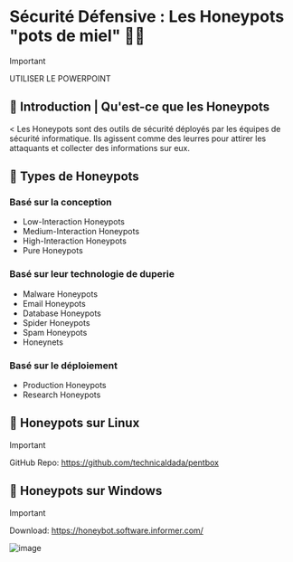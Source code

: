 # Sécurité Défensive : Les Honeypots "pots de miel" 🍯🐝

> [!IMPORTANT]
> UTILISER LE POWERPOINT

## 📍 Introduction | Qu'est-ce que les Honeypots
< Les Honeypots sont des outils de sécurité déployés par les équipes de sécurité informatique. 
Ils agissent comme des leurres pour attirer les attaquants et collecter des informations sur eux.

## 📍 Types de Honeypots

### Basé sur la conception
- Low-Interaction Honeypots
- Medium-Interaction Honeypots
- High-Interaction Honeypots
- Pure Honeypots
### Basé sur leur technologie de duperie
- Malware Honeypots
- Email Honeypots
- Database Honeypots
- Spider Honeypots
- Spam Honeypots
- Honeynets
### Basé sur le déploiement
- Production Honeypots
- Research Honeypots

## 📍 Honeypots sur Linux
> [!IMPORTANT]
> GitHub Repo:  https://github.com/technicaldada/pentbox


## 📍 Honeypots sur Windows

> [!IMPORTANT]
> Download:   https://honeybot.software.informer.com/

![image](![image](https://github.com/Assia-Elguerch/Honeypot-Config/assets/116390367/f65a0479-aa8c-4e1a-99ed-5def3cf10cb6))

